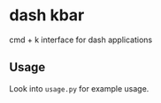 # dash kbar

cmd + k interface for dash applications

## Usage

Look into `usage.py` for example usage.